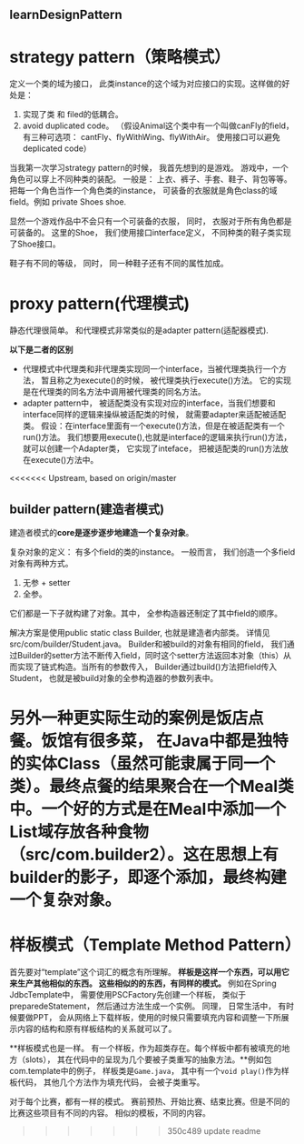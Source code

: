 ## learnDesignPattern

# strategy pattern（策略模式）
定义一个类的域为接口， 此类instance的这个域为对应接口的实现。这样做的好处是：
1. 实现了类 和 filed的低耦合。
2. avoid duplicated code。 （假设Animal这个类中有一个叫做canFly的field， 有三种可选项： cantFly、flyWithWing、flyWithAir。 使用接口可以避免deplicated code）

当我第一次学习strategy pattern的时候， 我首先想到的是游戏。 游戏中，一个角色可以穿上不同种类的装配。 一般是： 上衣、裤子、手套、鞋子、背包等等。 
把每一个角色当作一个角色类的instance， 可装备的衣服就是角色class的域field。例如 private Shoes shoe.

显然一个游戏作品中不会只有一个可装备的衣服， 同时， 衣服对于所有角色都是可装备的。 这里的Shoe， 我们使用接口interface定义， 不同种类的鞋子类实现了Shoe接口。

鞋子有不同的等级， 同时， 同一种鞋子还有不同的属性加成。

# proxy pattern(代理模式)
静态代理很简单。
和代理模式非常类似的是adapter pattern(适配器模式).

**以下是二者的区别**

+ 代理模式中代理类和非代理类实现同一个interface，当被代理类执行一个方法， 暂且称之为execute()的时候， 被代理类执行execute()方法。 它的实现是在代理类的同名方法中调用被代理类的同名方法。
+ adapter pattern中， 被适配类没有实现对应的interface，当我们想要和interface同样的逻辑来操纵被适配类的时候， 就需要adapter来适配被适配类。 假设：在interface里面有一个execute()方法，但是在被适配类有一个run()方法。 我们想要用execute(),也就是interface的逻辑来执行run()方法， 就可以创建一个Adapter类， 它实现了inteface， 把被适配类的run()方法放在execute()方法中。

<<<<<<< Upstream, based on origin/master
## builder pattern(建造者模式)
建造者模式的**core是逐步逐步地建造一个复杂对象**。 

复杂对象的定义： 有多个field的类的instance。
一般而言， 我们创造一个多field对象有两种方式。
1. 无参 + setter
2. 全参。

它们都是一下子就构建了对象。其中， 全参构造器还制定了其中field的顺序。

解决方案是使用public static class Builder, 也就是建造者内部类。 详情见src/com/builder/Student.java。 Builder和被build的对象有相同的field， 我们通过Builder的setter方法不断传入field，同时这个setter方法返回本对象（this）从而实现了链式构造。当所有的参数传入， Builder通过build()方法把field传入Student， 也就是被build对象的全参构造器的参数列表中。

**另外一种更实际生动的案例是饭店点餐**。饭馆有很多菜， 在Java中都是独特的实体Class（虽然可能隶属于同一个类）。最终点餐的结果聚合在一个Meal类中。一个好的方式是在Meal中添加一个List域存放各种食物（src/com.builder2）。这在思想上有builder的影子，即逐个添加，最终构建一个复杂对象。 
=======


# 样板模式（Template Method Pattern）

首先要对“template”这个词汇的概念有所理解。 **样板是这样一个东西，可以用它来生产其他相似的东西。 这些相似的的东西，有同样的模式。** 例如在Spring JdbcTemplate中， 需要使用PSCFactory先创建一个样板， 类似于preparedeStatement， 然后通过方法生成一个实例。 同理， 日常生活中， 有时候要做PPT， 会从网络上下载样板，使用的时候只需要填充内容和调整一下所展示内容的结构和原有样板结构的关系就可以了。

**样板模式也是一样。 有一个样板，作为超类存在。每个样板中都有被填充的地方（slots）， 其在代码中的呈现为几个要被子类重写的抽象方法。**例如包com.template中的例子， 样板类是`Game.java`， 其中有一个`void play()`作为样板代码， 其他几个方法作为填充代码， 会被子类重写。 

对于每个比赛，都有一样的模式。 赛前预热、开始比赛、结束比赛。但是不同的比赛这些项目有不同的内容。 相似的模板，不同的内容。
>>>>>>> 350c489 update readme
